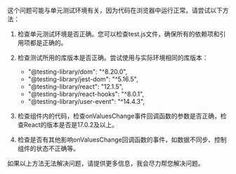 这个问题可能与单元测试环境有关，因为代码在浏览器中运行正常。请尝试以下方法：

1. 检查单元测试环境是否正确。您可以检查test.js文件，确保所有的依赖项和引用项都是正确的。

2. 检查测试所用的库版本是否正确。尝试使用与实际环境相同的库版本：

   - "@testing-library/dom": "^8.20.0",
   - "@testing-library/jest-dom": "^5.16.5",
   - "@testing-library/react": "12.1.5",
   - "@testing-library/react-hooks": "^8.0.1",
   - "@testing-library/user-event": "^14.4.3",

3. 检查组件内的代码，检查onValuesChange事件回调函数的参数是否正确，检查React的版本是否是17.0.2及以上。

4. 检查是否有其他影响onValuesChange回调函数的事件，如数据不同步、控制组件的状态不正确等。

如果以上方法无法解决问题，请提供更多信息，我会尽力帮您解决问题。
